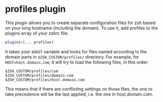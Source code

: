 # profiles plugin
This plugin allows you to create separate configuration files for zsh based
on your long hostname (including the domain).
To use it, add profiles to the plugins array of your zshrc file:
```sh
plugins=(... profiles)
```
It takes your `$HOST` variable and looks for files named according to the
domain parts in `$ZSH_CUSTOM/profiles/` directory.
For example, for `HOST=host.domain.com`, it will try to load the following files,
in this order:
```text
$ZSH_CUSTOM/profiles/com
$ZSH_CUSTOM/profiles/domain.com
$ZSH_CUSTOM/profiles/host.domain.com
```
This means that if there are conflicting settings on those files, the one to take
precedence will be the last applied, i.e. the one in host.domain.com.
